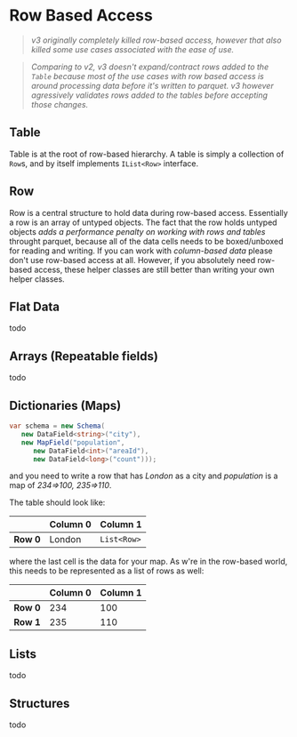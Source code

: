 # Row Based Access

> *v3 originally completely killed row-based access, however that also killed some use cases associated with the ease of use.*

> *Comparing to v2, v3 doesn't expand/contract rows added to the `Table` because most of the use cases with row based access is around processing data before it's written to parquet. v3 however agressively validates rows added to the tables before accepting those changes.*


## Table

Table is at the root of row-based hierarchy. A table is simply a collection of `Row`s, and by itself implements `IList<Row>` interface. 

## Row

Row is a central structure to hold data during row-based access. Essentially a row is an array of untyped objects. The fact that the row holds untyped objects *adds a performance penalty on working with rows and tables* throught parquet, because all of the data cells needs to be boxed/unboxed for reading and writing. If you can work with *column-based data* please don't use row-based access at all. However, if you absolutely need row-based access, these helper classes are still better than writing your own helper classes.

## Flat Data

todo

## Arrays (Repeatable fields)

todo

## Dictionaries (Maps)

```csharp
var schema = new Schema(
   new DataField<string>("city"),
   new MapField("population",
      new DataField<int>("areaId"),
      new DataField<long>("count")));
```

and you need to write a row that has *London* as a city and *population* is a map of *234=>100, 235=>110*.

The table should look like:

|         |Column 0|Column 1|
|---------|--------|--------|
|**Row 0**|London|`List<Row>`|

where the last cell is the data for your map. As w're in the row-based world, this needs to be represented as a list of rows as well:

|         |Column 0|Column 1|
|---------|--------|--------|
|**Row 0**|234|100|
|**Row 1**|235|110|

## Lists

todo

## Structures

todo